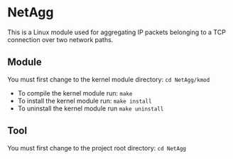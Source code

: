 NetAgg
======
This is a Linux module used for aggregating IP packets belonging to a TCP connection over two network paths.

Module
------
You must first change to the kernel module directory: `cd NetAgg/kmod`

* To compile the kernel module run: `make`
* To install the kernel module run: `make install`
* To uninstall the kernel module run `make uninstall`

Tool
----
You must first change to the project root directory: `cd NetAgg`
